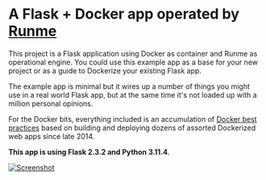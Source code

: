 # A Flask + Docker app operated by [Runme](https://runme.dev)

This project is a Flask application using Docker as container and Runme as operational engine. You could use this example app as a base for your new project or as a guide to Dockerize your existing Flask app.

The example app is minimal but it wires up a number of things you might use in a real world Flask app, but at the same time it's not loaded up with a million personal opinions.

For the Docker bits, everything included is an accumulation of [Docker best practices](https://nickjanetakis.com/blog/best-practices-around-production-ready-web-apps-with-docker-compose) based on building and deploying dozens of assorted Dockerized web apps since late 2014.

**This app is using Flask 2.3.2 and Python 3.11.4**. 

[![Screenshot](.github/docs/screenshot.jpg)](https://github.com/christian-bromann/flask-app/blob/main/.github/docs/screenshot.jpg?raw=true)
